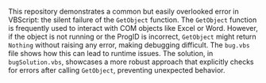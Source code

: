This repository demonstrates a common but easily overlooked error in VBScript: the silent failure of the `GetObject` function.  The `GetObject` function is frequently used to interact with COM objects like Excel or Word. However, if the object is not running or the ProgID is incorrect, `GetObject` might return `Nothing` without raising any error, making debugging difficult.  The `bug.vbs` file shows how this can lead to runtime issues. The solution, in `bugSolution.vbs`, showcases a more robust approach that explicitly checks for errors after calling `GetObject`, preventing unexpected behavior.